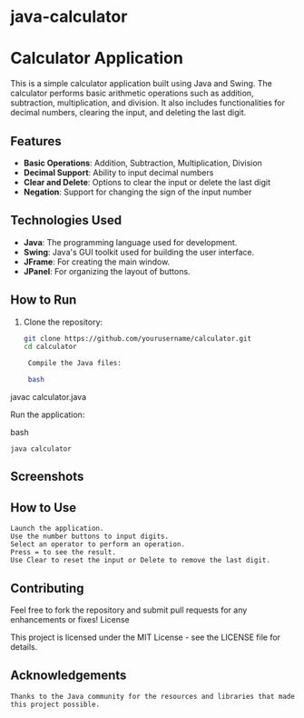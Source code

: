 # java-calculator

# Calculator Application

This is a simple calculator application built using Java and Swing. The calculator performs basic arithmetic operations such as addition, subtraction, multiplication, and division. It also includes functionalities for decimal numbers, clearing the input, and deleting the last digit.

## Features

- **Basic Operations**: Addition, Subtraction, Multiplication, Division
- **Decimal Support**: Ability to input decimal numbers
- **Clear and Delete**: Options to clear the input or delete the last digit
- **Negation**: Support for changing the sign of the input number

## Technologies Used

- **Java**: The programming language used for development.
- **Swing**: Java's GUI toolkit used for building the user interface.
- **JFrame**: For creating the main window.
- **JPanel**: For organizing the layout of buttons.

## How to Run

1. Clone the repository:
   ```bash
   git clone https://github.com/yourusername/calculator.git
   cd calculator

    Compile the Java files:

    bash

javac calculator.java

Run the application:

bash

    java calculator

## Screenshots

<!-- Add a screenshot of your application -->
## How to Use

    Launch the application.
    Use the number buttons to input digits.
    Select an operator to perform an operation.
    Press = to see the result.
    Use Clear to reset the input or Delete to remove the last digit.

## Contributing

Feel free to fork the repository and submit pull requests for any enhancements or fixes!
License

This project is licensed under the MIT License - see the LICENSE file for details.
## Acknowledgements

    Thanks to the Java community for the resources and libraries that made this project possible.

